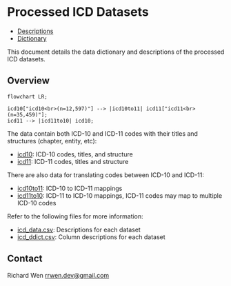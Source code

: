 # Processed ICD Datasets

* [Descriptions](icd_data.csv)
* [Dictionary](icd_ddict.csv)

This document details the data dictionary and descriptions of the processed ICD datasets.

## Overview

```mermaid
flowchart LR;

icd10["icd10<br>(n=12,597)"] --> |icd10to11| icd11["icd11<br>(n=35,459)"];
icd11 --> |icd11to10| icd10;
```

The data contain both ICD-10 and ICD-11 codes with their titles and structures (chapter, entity, etc):

* [icd10](icd10.csv): ICD-10 codes, titles, and structure
* [icd11](icd11.csv): ICD-11 codes, titles and structure

There are also data for translating codes between ICD-10 and ICD-11:

* [icd10to11](icd10to11.csv): ICD-10 to ICD-11 mappings
* [icd11to10](icd11to10.csv): ICD-11 to ICD-10 mappings, ICD-11 codes may map to multiple ICD-10 codes

Refer to the following files for more information:

* [icd_data.csv](icd_data.csv): Descriptions for each dataset
* [icd_ddict.csv](icd_ddict.csv): Column descriptions for each dataset

## Contact

Richard Wen <rrwen.dev@gmail.com>
